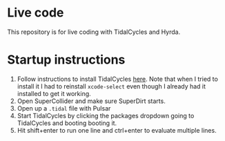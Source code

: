 # Live code

This repository is for live coding with TidalCycles and Hyrda.

# Startup instructions

1. Follow instructions to install TidalCycles [here](https://tidalcycles.org/docs/getting-started/macos_install). Note that when I tried to install it I had to reinstall `xcode-select` even though I already had it installed to get it working.
2. Open SuperCollider and make sure SuperDirt starts.
3. Open up a `.tidal` file with Pulsar
4. Start TidalCycles by clicking the packages dropdown going to TidalCycles and booting booting it.
5. Hit shift+enter to run one line and ctrl+enter to evaluate multiple lines.
